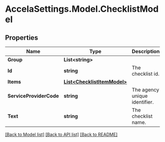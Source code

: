 # AccelaSettings.Model.ChecklistModel
## Properties

Name | Type | Description | Notes
------------ | ------------- | ------------- | -------------
**Group** | **List&lt;string&gt;** |  | [optional] 
**Id** | **string** | The checklist id. | [optional] 
**Items** | [**List&lt;ChecklistItemModel&gt;**](ChecklistItemModel.md) |  | [optional] 
**ServiceProviderCode** | **string** | The agency unique identifier. | [optional] 
**Text** | **string** | The checklist name. | [optional] 

[[Back to Model list]](../README.md#documentation-for-models) [[Back to API list]](../README.md#documentation-for-api-endpoints) [[Back to README]](../README.md)

